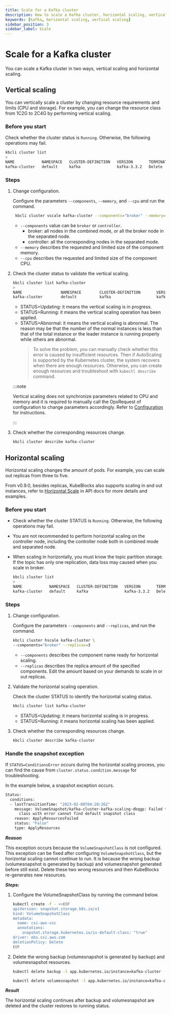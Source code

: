 ```yaml
---
title: Scale for a Kafka cluster
description: How to scale a Kafka cluster, horizontal scaling, vertical scaling
keywords: [kafka, horizontal scaling, vertical scaling]
sidebar_position: 3
sidebar_label: Scale
---
```


# Scale for a Kafka cluster

You can scale a Kafka cluster in two ways, vertical scaling and horizontal scaling.

## Vertical scaling

You can vertically scale a cluster by changing resource requirements and limits (CPU and storage). For example, you can change the resource class from 1C2G to 2C4G by performing vertical scaling.

### Before you start

Check whether the cluster status is `Running`. Otherwise, the following operations may fail.

```bash
kbcli cluster list
>
NAME            NAMESPACE   CLUSTER-DEFINITION   VERSION       TERMINATION-POLICY   STATUS    CREATED-TIME                 
kafka-cluster   default     kafka                kafka-3.3.2   Delete               Running   Jul 19,2023 18:01 UTC+0800   
```

### Steps

1. Change configuration.

   Configure the parameters `--components`, `--memory`, and `--cpu` and run the command.

   ```bash
    kbcli cluster vscale kafka-cluster --components="broker" --memory="4Gi" --cpu="2" 
   ```

   - `--components` value can be `broker` or `controller`.
     - broker: all nodes in the combined mode, or all the broker node in the separated node.
     - controller: all the corresponding nodes in the separated mode.
   - `--memory` describes the requested and limited size of the component memory.
   - `--cpu` describes the requested and limited size of the component CPU.

2. Check the cluster status to validate the vertical scaling.

    ```bash
    kbcli cluster list kafka-cluster
    >
    NAME                 NAMESPACE        CLUSTER-DEFINITION       VERSION                TERMINATION-POLICY        STATUS          CREATED-TIME
    kafka-cluster        default          kafka                    kafka-3.3.2            Delete                    Updating        Jan 29,2023 14:29 UTC+0800
    ```

   - STATUS=Updating: it means the vertical scaling is in progress.
   - STATUS=Running: it means the vertical scaling operation has been applied.
   - STATUS=Abnormal: it means the vertical scaling is abnormal. The reason may be that the number of the normal instances is less than that of the total instance or the leader instance is running properly while others are abnormal.
     > To solve the problem, you can manually check whether this error is caused by insufficient resources. Then if AutoScaling is supported by the Kubernetes cluster, the system recovers when there are enough resources. Otherwise, you can create enough resources and troubleshoot with `kubectl describe` command.

    :::note

    Vertical scaling does not synchronize parameters related to CPU and memory and it is required to manually call the OpsRequest of configuration to change parameters accordingly. Refer to [Configuration](./../configuration/configuration.md) for instructions.

    :::

3. Check whether the corresponding resources change.

    ```bash
    kbcli cluster describe kafka-cluster
    ```

## Horizontal scaling

Horizontal scaling changes the amount of pods. For example, you can scale out replicas from three to five.

From v0.9.0, besides replicas, KubeBlocks also supports scaling in and out instances, refer to [Horizontal Scale](./../../../api_docs/maintenance/scale/horizontal-scale.md) in API docs for more details and examples.

### Before you start

- Check whether the cluster STATUS is `Running`. Otherwise, the following operations may fail.
- You are not recommended to perform horizontal scaling on the controller node, including the controller node both in combined mode and separated node.
- When scaling in horizontally, you must know the topic partition storage. If the topic has only one replication, data loss may caused when you scale in broker.

  ```bash
  kbcli cluster list
  >
  NAME            NAMESPACE   CLUSTER-DEFINITION   VERSION       TERMINATION-POLICY   STATUS    CREATED-TIME                 
  kafka-cluster   default     kafka                kafka-3.3.2   Delete               Running   Jul 19,2023 18:01 UTC+0800   
  ```

### Steps

1. Change configuration.

   Configure the parameters `--components` and `--replicas`, and run the command.

   ```bash
   kbcli cluster hscale kafka-cluster \
   --components="broker" --replicas=3
   ```

   - `--components` describes the component name ready for horizontal scaling.
   - `--replicas` describes the replica amount of the specified components. Edit the amount based on your demands to scale in or out replicas.

2. Validate the horizontal scaling operation.

   Check the cluster STATUS to identify the horizontal scaling status.

   ```bash
   kbcli cluster list kafka-cluster
   ```

   - STATUS=Updating: it means horizontal scaling is in progress.
   - STATUS=Running: it means horizontal scaling has been applied.

3. Check whether the corresponding resources change.

    ```bash
    kbcli cluster describe kafka-cluster
    ```

### Handle the snapshot exception

If `STATUS=ConditionsError` occurs during the horizontal scaling process, you can find the cause from `cluster.status.condition.message` for troubleshooting.

In the example below, a snapshot exception occurs.

```bash
Status:
  conditions: 
  - lastTransitionTime: "2023-02-08T04:20:26Z"
    message: VolumeSnapshot/kafka-cluster-kafka-scaling-dbqgp: Failed to set default snapshot
      class with error cannot find default snapshot class
    reason: ApplyResourcesFailed
    status: "False"
    type: ApplyResources
```

***Reason***

This exception occurs because the `VolumeSnapshotClass` is not configured. This exception can be fixed after configuring `VolumeSnapshotClass`, but the horizontal scaling cannot continue to run. It is because the wrong backup (volumesnapshot is generated by backup) and volumesnapshot generated before still exist. Delete these two wrong resources and then KubeBlocks re-generates new resources.

***Steps:***

1. Configure the VolumeSnapshotClass by running the command below.

   ```bash
   kubectl create -f - <<EOF
   apiVersion: snapshot.storage.k8s.io/v1
   kind: VolumeSnapshotClass
   metadata:
     name: csi-aws-vsc
     annotations:
       snapshot.storage.kubernetes.io/is-default-class: "true"
   driver: ebs.csi.aws.com
   deletionPolicy: Delete
   EOF
   ```

2. Delete the wrong backup (volumesnapshot is generated by backup) and volumesnapshot resources.

   ```bash
   kubectl delete backup -l app.kubernetes.io/instance=kafka-cluster
   
   kubectl delete volumesnapshot -l app.kubernetes.io/instance=kafka-cluster

   ```

***Result***

The horizontal scaling continues after backup and volumesnapshot are deleted and the cluster restores to running status.
